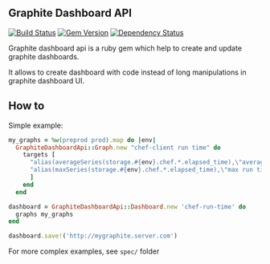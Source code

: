 Graphite Dashboard API
----------------------

[![Build Status](https://travis-ci.org/criteo/graphite-dashboard-api.png?branch=master)](https://travis-ci.org/criteo/graphite-dashboard-api)
[![Gem Version](https://badge.fury.io/rb/graphite-dashboard-api.png)](http://badge.fury.io/rb/graphite-dashboard-api)
[![Dependency Status](https://gemnasium.com/criteo/graphite-dashboard-api.png)](https://gemnasium.com/criteo/graphite-dashboard-api)


Graphite dashboard api is a ruby gem which help to create and update graphite dashboards.

It allows to create dashboard with code instead of long manipulations in graphite dashboard UI.

How to
------

Simple example:
```ruby
my_graphs = %w(preprod prod).map do |env|
  GraphiteDashboardApi::Graph.new "chef-client run time" do
    targets [
      "alias(averageSeries(storage.#{env}.chef.*.elapsed_time),\"average run time\")",
      "alias(maxSeries(storage.#{env}.chef.*.elapsed_time),\"max run time\")"
      ]
    end
  end

dashboard = GraphiteDashboardApi::Dashboard.new 'chef-run-time' do
  graphs my_graphs
end

dashboard.save!('http://mygraphite.server.com')
```

For more complex examples, see `spec/` folder
